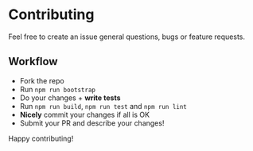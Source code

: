 # Contributing

Feel free to create an issue general questions, bugs or feature requests.

## Workflow

* Fork the repo
* Run `npm run bootstrap`
* Do your changes + **write tests**
* Run `npm run build`, `npm run test` and `npm run lint`
* **Nicely** commit your changes if all is OK
* Submit your PR and describe your changes!

Happy contributing!

